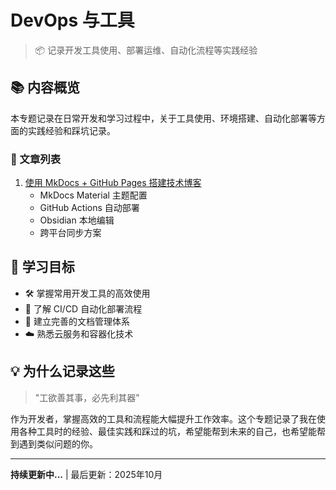 # DevOps 与工具

> 📦 记录开发工具使用、部署运维、自动化流程等实践经验

## 📚 内容概览

本专题记录在日常开发和学习过程中，关于工具使用、环境搭建、自动化部署等方面的实践经验和踩坑记录。

### 📖 文章列表

1. [使用 MkDocs + GitHub Pages 搭建技术博客](01-博客搭建指南.md)
   - MkDocs Material 主题配置
   - GitHub Actions 自动部署
   - Obsidian 本地编辑
   - 跨平台同步方案

## 🎯 学习目标

- 🛠️ 掌握常用开发工具的高效使用
- 🚀 了解 CI/CD 自动化部署流程
- 📝 建立完善的文档管理体系
- ☁️ 熟悉云服务和容器化技术

## 💡 为什么记录这些

> "工欲善其事，必先利其器"

作为开发者，掌握高效的工具和流程能大幅提升工作效率。这个专题记录了我在使用各种工具时的经验、最佳实践和踩过的坑，希望能帮到未来的自己，也希望能帮到遇到类似问题的你。

---

**持续更新中...** | 最后更新：2025年10月

